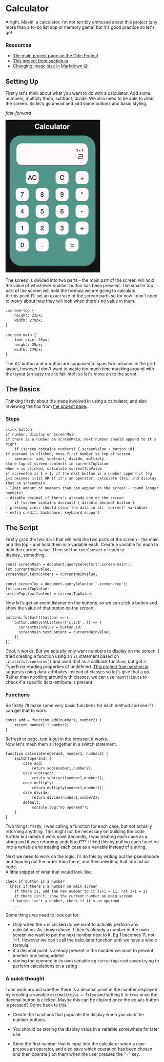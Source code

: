 # Calculator

Alright. Makin' a calculator. I'm not terribly enthused about this project (any more than a to-do list app or memory game) but it's good practice so let's go!  

### Resources

* [The main project page on the Odin Project](https://www.theodinproject.com/paths/foundations/courses/foundations/lessons/calculator)  
* [This project from section.io](https://www.section.io/engineering-education/building-a-calculator-a-javascript-project-for-beginners/)  
* [Changing image size in Markdown 😅](https://stackoverflow.com/questions/14675913/changing-image-size-in-markdown)

## Setting Up

Firstly let's think about what you want to do with a calculator. Add some numbers, multiply them, subtract, divide. We also need to be able to clear the screen. So let's go ahead and add some buttons and basic styling.  

*fast-forward*  

[<img src="./images/screenshot-calculator01.png" height="500"/>](./images/screenshot-calculator01.png)

The screen is divided into two parts - the main part of the screen will hold the value of whichever number button has been pressed. The smaller top part of the screen will hold the formula we are going to calculate.   
At this point I'll set an exact size of the screen parts so for now I don't need to worry about how they will look when there's no value in them.  

```
.screen-top {
    height: 22px;
    width: 279px;
}

.screen-main {
    font-size: 28px;
    height: 35px;
    width: 279px;
}
```

The AC button and = button are supposed to span two columns in the grid layout, however I don't want to waste too much time mucking around with the layout (an easy trap to fall into!) so let's move on to the script.  


## The Basics

Thinking firstly about the steps involved in using a calculator, and also reviewing the tips from [the project page](https://www.theodinproject.com/paths/foundations/courses/foundations/lessons/calculator).  


### Steps

```
click button  
if number, display on screenMain  
if there is a number on screenMain, next number should append to it's right  
    if (screen contains numbers) { screenValue + button.id}  
if operand is clicked, move first number to top of screen  
    operands: add, subtract, divide, multiply  
store top of screen contents in currentTopValue  
when = is clicked, calculate currentTopValue  
if screenTop is 1 + 1, if the next button is a number append it (eg 1+1 becomes 1+12) OR if it's an operator, calculate (1+1) and display that on screenMain  
- limit amount of numbers than can appear on the screen - round longer numbers?  
- disable decimal if there's already one on the screen  
    if (screen contains decimal) { disable decimal button }  
- pressing clear should clear the data in all 'current' variables  
- extra credit: backspace, keyboard support   
```


## The Script

Firstly grab the two `div`s that will hold the two parts of the screen - the main and the top - and hold them in a variable each. Create a variable for each to hold the current value. Then set the `textContent` of each to display...something.  

```
const screenMain = document.querySelector('.screen-main');
let currentMainValue;
screenMain.textContent = currentMainValue;

const screenTop = document.querySelector('.screen-top');
let currentTopValue;
screenTop.textContent = currentTopValue;
```
Now let's get an event listener on the buttons, so we can click a button and show the value of that button on the screen.

```
buttons.forEach((button) => {
    button.addEventListener('click', () => {
      currentMainValue = button.id;
      screenMain.textContent = currentMainValue;
    })
});
```

Cool, it works. But we actually only want numbers to display on the screen. I tried creating a function using an `if` statement based on `.classList.contains()` and used that as a callback function, but got a TypeError reading properties of undefined. [This project from section.io](https://www.section.io/engineering-education/building-a-calculator-a-javascript-project-for-beginners/) suggests using data-attributes instead of classes so let's give that a go.  
Rather than noodling around with classes, we can use `hasAttribute` to check if a specific data-attribute is present.  


### Functions

So firstly I'll make some very basic functions for each method and see if I can get that to work. 

```
const add = function add(number1, number2) {
    return number1 + number2;
}
```

Refresh to page, test it out in the browser, it works.  
Now let's mash them all together in a switch statement.

```
function calculate(operand, number1, number2) {
    switch(operand) {
        case add:
            return add(number1,number2);
        case subtract:
            return subtract(number1,number2);
        case multiply:
            return multiply(number1,number2);
        case divide:
            return divide(number1,number2);
        default: 
            console.log("no operand");
    }
}
```

Two things: firstly, I was calling a function for each case, but not actually returning anything. This might not be necessary on building the code further but needs it work now! Secondly, I was treating each case as a string and it was returning undefined??? I fixed this by putting each function into a variable and treating each case as a variable instead of a string.  

Next we need to work on the logic. I'll do this by writing out the pseudocode and figuring out the order from there, and then rewriting that into actual code.  
A little snippet of what that would look like:  
```
Check if button is a number
  Check if there’s a number on main screen
    If there is, add the new number to it (1+1 = 11, not 1+1 = 2)
    If there isn’t, show the current number on main screen
  if button isn't a number, check if it's an operand
    ... 
```

Some things we need to look out for:
* Only when the = is clicked do we want to actually perform any calculation. As shown above if there's already a number in the main screen we want to put the next number next to it. Eg 1 becomes 11, not 1+1. However we can't call the calculator function until we have a whole formula. 
* if a decimal point is already present in the number we want to prevent another one being added
* storing the operand in its own variable eg `currentOperand` saves trying to perform calculations on a string

### A quick thought
I can work around whether there is a decimal point in the number displayed by creating a variable `decimalActive = false` and setting it to `true` once the decimal button is clicked. Maybe this can be cleared once the equals button is pressed? Come back to this. 


* Create the functions that populate the display when you click the number buttons.  



* You should be storing the display value in a variable somewhere for later use.


* Store the first number that is input into the calculator when a user presses an operator, and also save which operation has been chosen and then operate() on them when the user presses the “=” key.
